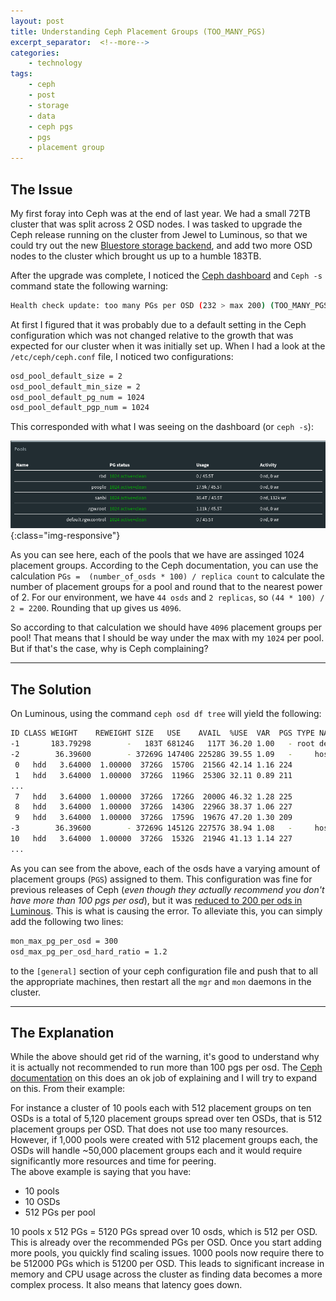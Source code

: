 ```yaml
---
layout: post
title: Understanding Ceph Placement Groups (TOO_MANY_PGS)
excerpt_separator:  <!--more-->
categories:
    - technology
tags:
    - ceph
    - post
    - storage
    - data
    - ceph pgs
    - pgs
    - placement group
---
```

## The Issue
My first foray into Ceph was at the end of last year. We had a small 72TB cluster that was split across 2 OSD nodes. I was tasked to upgrade the Ceph release running on the cluster from Jewel to Luminous, so that we could try out the new [Bluestore storage backend](https://ceph.com/community/new-luminous-bluestore/), and add two more OSD nodes to the cluster which brought us up to a humble 183TB.

After the upgrade was complete, I noticed the [Ceph dashboard](https://ceph.com/community/new-luminous-dashboard/) and `Ceph -s` command state the following warning:
```bash
Health check update: too many PGs per OSD (232 > max 200) (TOO_MANY_PGS) 
```

<!--more-->

At first I figured that it was probably due to a default setting in the Ceph configuration which was not changed relative to the growth that was expected for our cluster when it was initially set up. When I had a look at the `/etc/ceph/ceph.conf` file, I noticed two configurations:
```bash
osd_pool_default_size = 2
osd_pool_default_min_size = 2
osd_pool_default_pg_num = 1024
osd_pool_default_pgp_num = 1024
```
This corresponded with what I was seeing on the dashboard (or `ceph -s`):

![Ceph Pools](/assets/images/ceph_pools_pgs.png){:class="img-responsive"}

As you can see here, each of the pools that we have are assinged 1024 placement groups. According to the Ceph documentation, you can use the calculation `PGs =  (number_of_osds * 100) / replica count` to calculate the number of placement groups for a pool and round that to the nearest power of 2. For our environment, we have `44 osds` and `2 replicas`, so `(44 * 100) / 2 = 2200`. Rounding that up gives us `4096`.

So according to that calculation we should have `4096` placement groups per pool! That means that I should be way under the max with my `1024` per pool. But if that's the case, why is Ceph complaining?

---

## The Solution
On Luminous, using the command `ceph osd df tree` will yield the following:
```bash
ID CLASS WEIGHT    REWEIGHT SIZE   USE    AVAIL  %USE  VAR  PGS TYPE NAME          
-1       183.79298        -   183T 68124G   117T 36.20 1.00   - root default       
-2        36.39600        - 37269G 14740G 22528G 39.55 1.09   -     host ceph-osd1 
 0   hdd   3.64000  1.00000  3726G  1570G  2156G 42.14 1.16 224         osd.0      
 1   hdd   3.64000  1.00000  3726G  1196G  2530G 32.11 0.89 211         osd.1      
...
 7   hdd   3.64000  1.00000  3726G  1726G  2000G 46.32 1.28 225         osd.7      
 8   hdd   3.64000  1.00000  3726G  1430G  2296G 38.37 1.06 227         osd.8      
 9   hdd   3.64000  1.00000  3726G  1759G  1967G 47.20 1.30 209         osd.9      
-3        36.39600        - 37269G 14512G 22757G 38.94 1.08   -     host ceph-osd2 
10   hdd   3.64000  1.00000  3726G  1532G  2194G 41.13 1.14 227         osd.10     
...
```
As you can see from the above, each of the osds have a varying amount of placement groups (`PGS`) assigned to them. This configuration was fine for previous releases of Ceph (_even though they actually recommend you don't have more than 100 pgs per osd_), but it was [reduced to 200 per ods in Luminous](http://docs.ceph.com/docs/master/release-notes/#v12-2-1-luminous). This is what is causing the error. To alleviate this, you can simply add the following two lines:
```bash
mon_max_pg_per_osd = 300
osd_max_pg_per_osd_hard_ratio = 1.2
```
to the `[general]` section of your ceph configuration file and push that to all the appropriate machines, then restart all the `mgr` and `mon` daemons in the cluster.

---

## The Explanation
While the above should get rid of the warning, it's good to understand why it is actually not recommended to run more than 100 pgs per osd. The [Ceph documentation](http://docs.ceph.com/docs/master/rados/operations/placement-groups/) on this does an ok job of explaining and I will try to expand on this. From their example:
<div class="message">
For instance a cluster of 10 pools each with 512 placement groups on ten OSDs is a total of 5,120 placement groups spread over ten OSDs, that is 512 placement groups per OSD. That does not use too many resources. However, if 1,000 pools were created with 512 placement groups each, the OSDs will handle ~50,000 placement groups each and it would require significantly more resources and time for peering.
</div>
The above example is saying that you have:

- 10 pools
- 10 OSDs
- 512 PGs per pool

10 pools x 512 PGs = 5120 PGs spread over 10 osds, which is 512 per OSD. This is already over the recommended PGs per OSD. Once you start adding more pools, you quickly find scaling issues. 1000 pools now require there to be 512000 PGs which is 51200 per OSD. This leads to significant increase in memory and CPU usage across the cluster as finding data becomes a more complex process. It also means that latency goes down.
